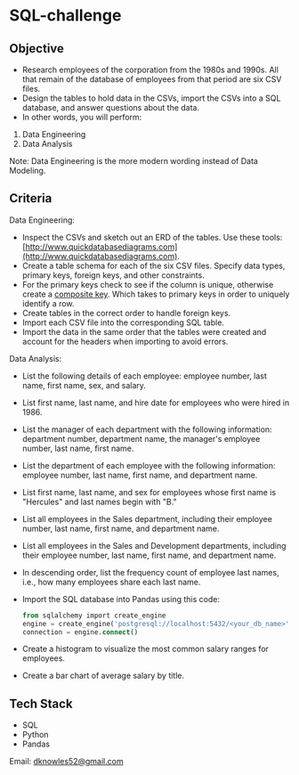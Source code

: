 # SQL-challenge

## Objective

- Research employees of the corporation from the 1980s and 1990s. All that remain of the database of employees from that period are six CSV files.
- Design the tables to hold data in the CSVs, import the CSVs into a SQL database, and answer questions about the data. 
- In other words, you will perform:
1. Data Engineering
2. Data Analysis

Note: Data Engineering is the more modern wording instead of Data Modeling.

## Criteria
Data Engineering:
- Inspect the CSVs and sketch out an ERD of the tables. Use these tools: [http://www.quickdatabasediagrams.com](http://www.quickdatabasediagrams.com).
- Create a table schema for each of the six CSV files. Specify data types, primary keys, foreign keys, and other constraints.
- For the primary keys check to see if the column is unique, otherwise create a [composite key](https://en.wikipedia.org/wiki/Compound_key). Which takes to primary   keys in order to uniquely identify a row.
- Create tables in the correct order to handle foreign keys.
- Import each CSV file into the corresponding SQL table. 
- Import the data in the same order that the tables were created and account for the headers when importing to avoid errors.

Data Analysis:
- List the following details of each employee: employee number, last name, first name, sex, and salary.
- List first name, last name, and hire date for employees who were hired in 1986.
- List the manager of each department with the following information: department number, department name, the manager's employee number, last name, first name.
- List the department of each employee with the following information: employee number, last name, first name, and department name.
- List first name, last name, and sex for employees whose first name is "Hercules" and last names begin with "B."
- List all employees in the Sales department, including their employee number, last name, first name, and department name.
- List all employees in the Sales and Development departments, including their employee number, last name, first name, and department name.
- In descending order, list the frequency count of employee last names, i.e., how many employees share each last name.
- Import the SQL database into Pandas using this code:

   ```sql
   from sqlalchemy import create_engine
   engine = create_engine('postgresql://localhost:5432/<your_db_name>')
   connection = engine.connect()
   ```
- Create a histogram to visualize the most common salary ranges for employees.
- Create a bar chart of average salary by title.

## Tech Stack 
- SQL
- Python
- Pandas



Email: dknowles52@gmail.com
